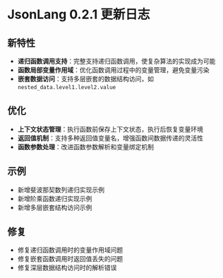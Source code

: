 # JsonLang 0.2.1 更新日志

## 新特性
- **递归函数调用支持**：完整支持递归函数调用，使复杂算法的实现成为可能
- **函数局部变量作用域**：优化函数调用过程中的变量管理，避免变量污染
- **嵌套数据访问**：支持多层嵌套的数据结构访问，如 `nested_data.level1.level2.value`

## 优化
- **上下文状态管理**：执行函数前保存上下文状态，执行后恢复变量环境
- **返回值机制**：支持多种返回值变量名，增强函数间数据传递的灵活性
- **函数参数处理**：改进函数参数解析和变量绑定机制

## 示例
- 新增斐波那契数列递归实现示例
- 新增阶乘函数递归实现示例
- 新增多层嵌套结构访问示例

## 修复
- 修复递归函数调用时的变量作用域问题
- 修复嵌套函数调用时返回值丢失的问题
- 修复深层数据结构访问时的解析错误
